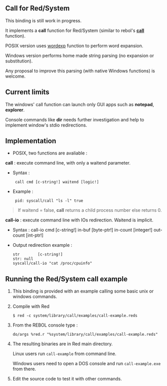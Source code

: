 Call for Red/System
------------------------

This binding is still work in progress.

It implements a **call** function for Red/System (similar to rebol's **[call](http://rebol.com/docs/shell.html)** function).

POSIX version uses [wordexp](http://pubs.opengroup.org/onlinepubs/9699919799/functions/wordexp.html) function to perform word expansion.

Windows version performs home made string parsing (no expansion or substitution).

Any proposal to improve this parsing (with native Windows functions) is welcome.

Current limits
------------------------

The windows' call function can launch only GUI apps such as **notepad**, **explorer**.

Console commands like **dir** needs further investigation and help to implement window's stdio redirections.

Implementation
------------------------

* POSIX, two functions are avaliable :

**call** : execute command line, with only a waitend parameter.

* Syntax :

       call cmd [c-string!] waitend [logic!]

* Example :

       pid: syscall/call "ls -l" true

> If waitend = false, **call** returns a child process number else returns 0.

**call-io** : execute command line with IOs redirection. Waitend is implicit.

* Syntax :
      call-io cmd [c-string!] in-buf [byte-ptr!] in-count [integer!] out-count [int-ptr!]

* Output redirection example :

      str        [c-string!]
      str: null
      syscall/call-io "cat /proc/cpuinfo"

Running the Red/System call example
------------------------

1. This binding is provided with an example calling some basic unix or windows commands.

1. Compile with Red

    `$ red -c system/library/call/examples/call-example.reds`

1. From the REBOL console type :

    `do/args %red.r "%system/library/call/examples/call-example.reds"`


1. The resulting binaries are in Red main directory.

    Linux users run `call-example` from command line.

    Windows users need to open a DOS console and run `call-example.exe` from there.

1. Edit the source code to test it with other commands.
